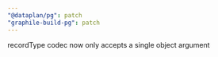 ```yaml
---
"@dataplan/pg": patch
"graphile-build-pg": patch
---
```


recordType codec now only accepts a single object argument
